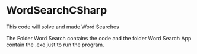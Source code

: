 # WordSearchCSharp
This code will solve and made Word Searches

The Folder Word Search contains the code and the folder Word Search App contain the .exe just to run the program.
